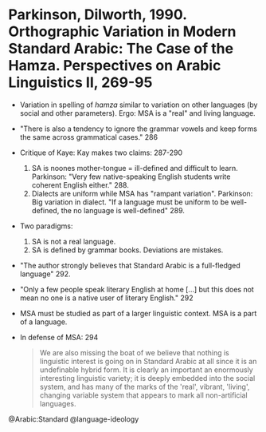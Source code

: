 # Parkinson, Dilworth, 1990. Orthographic Variation in Modern Standard Arabic: The Case of the Hamza.  Perspectives on Arabic Linguistics II, 269-95

- Variation in spelling of *hamza* similar to variation on other languages (by social and other parameters). Ergo: MSA is a "real" and living language.

- "There is also a tendency to ignore the grammar vowels and keep forms the same across grammatical cases." 286

- Critique of Kaye: Kay makes two claims:  287-290
    1. SA is noones mother-tongue = ill-defined and difficult to learn. Parkinson: "Very few native-speaking English students write coherent English either." 288. 
    2. Dialects are uniform while MSA has "rampant variation". Parkinson: Big variation in dialect. "If a language must be uniform to be well-defined, the no language is well-defined" 289.

- Two paradigms:
    1. SA is not a real language.
    2. SA is defined by grammar books. Deviations are mistakes.

- "The author strongly believes that Standard Arabic is a full-fledged language" 292.

- "Only a few people speak literary English at home [...] but this does not mean no one is a native user of literary English." 292

- MSA must be studied as part of a larger linguistic context. MSA is a part of a language.

- In defense of  MSA:  294

    > We are also missing the boat of we believe that nothing is linguistic interest is going on in Standard Arabic at all since it is an undefinable hybrid form. It is clearly an important an enormously interesting linguistic variety; it is deeply embedded into the social system, and has many of the marks of the 'real', vibrant,  'living', changing variable system that appears to mark all non-artificial languages.

@Arabic:Standard
@language-ideology
